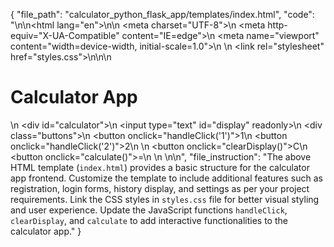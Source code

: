 {
    "file_path": "calculator_python_flask_app/templates/index.html",
    "code": "<!-- index.html -->\n<!DOCTYPE html>\n<html lang=\"en\">\n<head>\n    <meta charset=\"UTF-8\">\n    <meta http-equiv=\"X-UA-Compatible\" content=\"IE=edge\">\n    <meta name=\"viewport\" content=\"width=device-width, initial-scale=1.0\">\n    <title>Calculator App</title>\n    <link rel=\"stylesheet\" href=\"styles.css\">\n</head>\n<body>\n    <h1>Calculator App</h1>\n    <div id=\"calculator\">\n        <input type=\"text\" id=\"display\" readonly>\n        <div class=\"buttons\">\n            <button onclick=\"handleClick('1')\">1</button>\n            <button onclick=\"handleClick('2')\">2</button>\n            <!-- Other calculator buttons -->\n            <button onclick=\"clearDisplay()\">C</button>\n            <button onclick=\"calculate()\">=</button>\n        </div>\n    </div>\n</body>\n</html>",
    "file_instruction": "The above HTML template (`index.html`) provides a basic structure for the calculator app frontend. Customize the template to include additional features such as registration, login forms, history display, and settings as per your project requirements. Link the CSS styles in `styles.css` file for better visual styling and user experience. Update the JavaScript functions `handleClick`, `clearDisplay`, and `calculate` to add interactive functionalities to the calculator app."
}